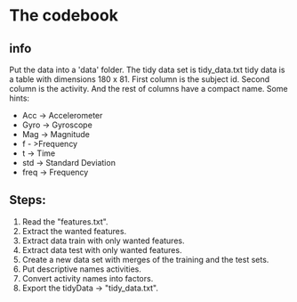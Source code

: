 # The codebook 

## info
Put the data into a 'data' folder.
The tidy data set is tidy_data.txt
tidy data is a table with dimensions 180 x 81. 
First column is the subject id.
Second column is the activity.
And the rest of columns have a compact name. Some hints: 
* Acc -> Accelerometer
* Gyro -> Gyroscope
* Mag -> Magnitude
* f - >Frequency
* t -> Time
* std -> Standard Deviation
* freq -> Frequency

## Steps:
1) Read the "features.txt".
2) Extract the wanted features.
3) Extract data train with only wanted features.
4) Extract data test with only wanted features.
5) Create a new data set with merges of the training and the test sets.
6) Put descriptive names activities.
7) Convert activity names into factors.
8) Export the tidyData -> "tidy_data.txt".